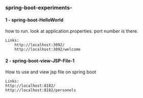 ### spring-boot-experiments-

#### 1 - spring-boot-HelloWorld
how to run. look at application.properties. port number is there. 
``` 
Links: 
    http://localhost:3092/  
    http://localhost:3092/welcome
```
#### 2 - spring-boot-view-JSP-File-1
How to use and view jsp file on spring boot
``` 
Links: 
http://localhost:8182/
http://localhost:8182/personels
```


